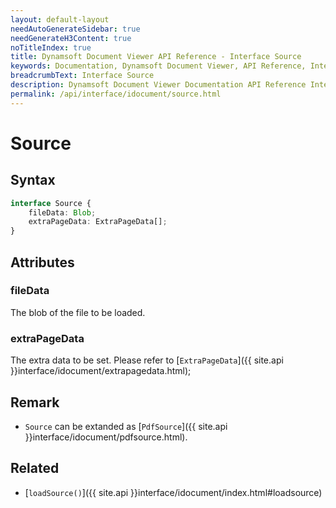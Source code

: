 ```yaml
---
layout: default-layout
needAutoGenerateSidebar: true
needGenerateH3Content: true
noTitleIndex: true
title: Dynamsoft Document Viewer API Reference - Interface Source
keywords: Documentation, Dynamsoft Document Viewer, API Reference, Interface Source
breadcrumbText: Interface Source
description: Dynamsoft Document Viewer Documentation API Reference Interface Source Page
permalink: /api/interface/idocument/source.html
---
```


# Source

## Syntax

```typescript
interface Source {
    fileData: Blob; 
    extraPageData: ExtraPageData[]; 
}
```

## Attributes

### fileData

The blob of the file to be loaded.

### extraPageData

The extra data to be set. Please refer to [`ExtraPageData`]({{ site.api }}interface/idocument/extrapagedata.html);

## Remark

- `Source` can be extanded as [`PdfSource`]({{ site.api }}interface/idocument/pdfsource.html).

## Related

- [`loadSource()`]({{ site.api }}interface/idocument/index.html#loadsource)